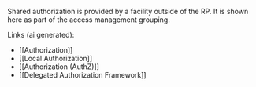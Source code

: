 Shared authorization is provided by a facility outside of the RP. It is shown here as part of the access management grouping.

Links (ai generated):
 - [[Authorization]]
 - [[Local Authorization]]
 - [[Authorization (AuthZ)]]
 - [[Delegated Authorization Framework]]
